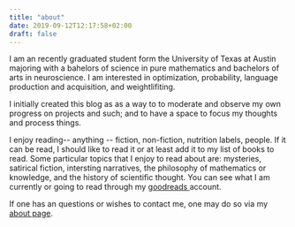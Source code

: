 ```yaml
---
title: "about"
date: 2019-09-12T12:17:58+02:00
draft: false
---
```


<div>
	<p>
		I am an recently graduated student form the University of Texas at Austin majoring with a bahelors of science in pure mathematics and bachelors of arts in neuroscience. I am interested in optimization, probability, language production and acquisition, and weightlifiting. 
	</p>
	<p>
		I initially created this blog as as a way to to moderate and observe my own progress on projects and such; and to have a space to focus my thoughts and process things. 
	</p>
	<p>
		I enjoy reading-- anything -- fiction, non-fiction, nutrition labels, people. If it can be read, I should like to read it or at least add it to my list of books to read. Some particular topics that I enjoy to read about are: mysteries, satirical fiction, intersting narratives, the philosophy of mathematics or knowledge, and the history of scientific thought. You can see what I am currently or going to read through my <a href= " https://www.goodreads.com/skylxrkt"> goodreads </a> account. 
	</p>  
	<p>
	If one has an questions or wishes to contact me, one may do so via my <a href="" target="_blank">about page</a>.
	</p>
</div>

